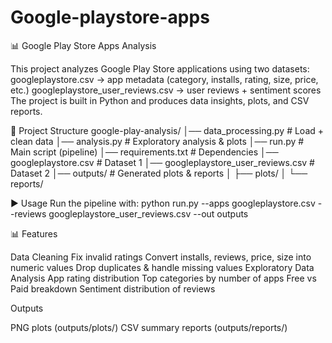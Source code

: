 # Google-playstore-apps
📊 Google Play Store Apps Analysis

This project analyzes Google Play Store applications using two datasets:
googleplaystore.csv → app metadata (category, installs, rating, size, price, etc.)
googleplaystore_user_reviews.csv → user reviews + sentiment scores
The project is built in Python and produces data insights, plots, and CSV reports.

📁 Project Structure
google-play-analysis/
│── data_processing.py   # Load + clean data
│── analysis.py          # Exploratory analysis & plots
│── run.py               # Main script (pipeline)
│── requirements.txt     # Dependencies
│── googleplaystore.csv  # Dataset 1
│── googleplaystore_user_reviews.csv  # Dataset 2
│── outputs/             # Generated plots & reports
│   ├── plots/
│   └── reports/

▶️ Usage
Run the pipeline with:
python run.py --apps googleplaystore.csv --reviews googleplaystore_user_reviews.csv --out outputs

📊 Features

Data Cleaning
Fix invalid ratings
Convert installs, reviews, price, size into numeric values
Drop duplicates & handle missing values
Exploratory Data Analysis
App rating distribution
Top categories by number of apps
Free vs Paid breakdown
Sentiment distribution of reviews

Outputs

PNG plots (outputs/plots/)
CSV summary reports (outputs/reports/)

